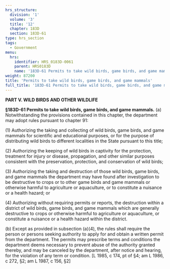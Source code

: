 ```yaml
---
hrs_structure:
  division: '1'
  volume: '3'
  title: '12'
  chapter: 183D
  section: 183D-61
type: hrs_section
tags:
  - Government
menu:
  hrs:
    identifier: HRS_0183D-0061
    parent: HRS0183D
    name: '183D-61 Permits to take wild birds, game birds, and game mammals'
weight: 87200
title: 'Permits to take wild birds, game birds, and game mammals'
full_title: '183D-61 Permits to take wild birds, game birds, and game mammals'
---
```

**PART V. WILD BIRDS AND OTHER WILDLIFE**

**§183D-61 Permits to take wild birds, game birds, and game mammals.** (a) Notwithstanding the provisions contained in this chapter, the department may adopt rules pursuant to chapter 91:

(1) Authorizing the taking and collecting of wild birds, game birds, and game mammals for scientific and educational purposes, or for the purpose of distributing wild birds to different localities in the State pursuant to this title;

(2) Authorizing the keeping of wild birds in captivity for the protection, treatment for injury or disease, propagation, and other similar purposes consistent with the preservation, protection, and conservation of wild birds;

(3) Authorizing the taking and destruction of those wild birds, game birds, and game mammals the department may have found after investigation to be destructive to crops or to other game birds and game mammals or otherwise harmful to agriculture or aquaculture, or to constitute a nuisance or a health hazard; or

(4) Authorizing without requiring permits or reports, the destruction within a district of wild birds, game birds, and game mammals which are generally destructive to crops or otherwise harmful to agriculture or aquaculture, or constitute a nuisance or a health hazard within the district.

(b) Except as provided in subsection (a)(4), the rules shall require the person or persons seeking authority to apply for and obtain a written permit from the department. The permits may prescribe terms and conditions the department deems necessary to prevent abuse of the authority granted thereby, and may be canceled by the department, after notice and hearing, for the violation of any term or condition. [L 1985, c 174, pt of §4; am L 1986, c 272, §2; am L 1987, c 156, §2]